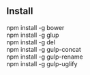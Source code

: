 ## Install
npm install -g bower  
npm install -g glup  
npm install -g del  
npm install -g gulp-concat  
npm install -g gulp-rename  
npm install -g gulp-uglify  